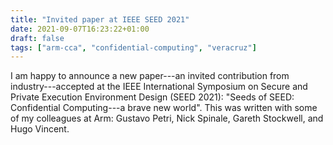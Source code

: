 ```yaml
---
title: "Invited paper at IEEE SEED 2021"
date: 2021-09-07T16:23:22+01:00
draft: false
tags: ["arm-cca", "confidential-computing", "veracruz"]
---
```


I am happy to announce a new paper---an invited contribution from industry---accepted at the IEEE International Symposium on Secure and Private Execution Environment Design (SEED 2021): "Seeds of SEED: Confidential Computing---a brave new world".
This was written with some of my colleagues at Arm: Gustavo Petri, Nick Spinale, Gareth Stockwell, and Hugo Vincent.

